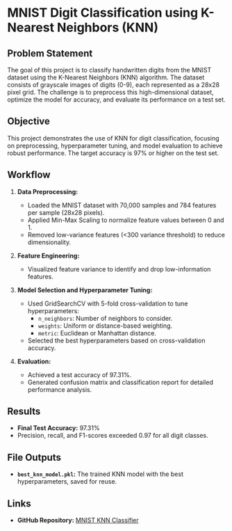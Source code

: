 # MNIST Digit Classification using K-Nearest Neighbors (KNN)

## Problem Statement
The goal of this project is to classify handwritten digits from the MNIST dataset using the K-Nearest Neighbors (KNN) algorithm. The dataset consists of grayscale images of digits (0-9), each represented as a 28x28 pixel grid. The challenge is to preprocess this high-dimensional dataset, optimize the model for accuracy, and evaluate its performance on a test set.

## Objective
This project demonstrates the use of KNN for digit classification, focusing on preprocessing, hyperparameter tuning, and model evaluation to achieve robust performance. The target accuracy is 97% or higher on the test set.

## Workflow
1. **Data Preprocessing:**
   - Loaded the MNIST dataset with 70,000 samples and 784 features per sample (28x28 pixels).
   - Applied Min-Max Scaling to normalize feature values between 0 and 1.
   - Removed low-variance features (<300 variance threshold) to reduce dimensionality.
   
2. **Feature Engineering:**
   - Visualized feature variance to identify and drop low-information features.

3. **Model Selection and Hyperparameter Tuning:**
   - Used GridSearchCV with 5-fold cross-validation to tune hyperparameters:
     - `n_neighbors`: Number of neighbors to consider.
     - `weights`: Uniform or distance-based weighting.
     - `metric`: Euclidean or Manhattan distance.
   - Selected the best hyperparameters based on cross-validation accuracy.

4. **Evaluation:**
   - Achieved a test accuracy of 97.31%.
   - Generated confusion matrix and classification report for detailed performance analysis.

## Results
- **Final Test Accuracy:** 97.31%
- Precision, recall, and F1-scores exceeded 0.97 for all digit classes.

## File Outputs
- **`best_knn_model.pkl`:** The trained KNN model with the best hyperparameters, saved for reuse.

## Links
- **GitHub Repository:** [MNIST KNN Classifier](https://github.com/sashwattanay/MNIST-KNN-Classifier)
